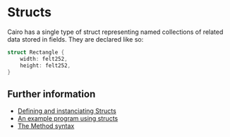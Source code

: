 # Structs

Cairo has a single type of struct representing named collections of related data stored in fields.
They are declared like so:

```rust
struct Rectangle {
    width: felt252,
    height: felt252,
}
```

## Further information

- [Defining and instanciating Structs](https://cairo-book.github.io/ch04-01-defining-and-instantiating-structs.html)
- [An example program using structs](https://cairo-book.github.io/ch04-02-an-example-program-using-structs.html)
- [The Method syntax](https://cairo-book.github.io/ch04-03-method-syntax.html)

